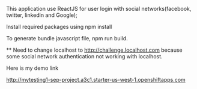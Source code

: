 This application use ReactJS for user login with social networks(facebook, twitter, linkedin and Google);

Install required packages using npm install

To generate bundle javascript file, npm run build.

** Need to change localhost to http://challenge.localhost.com because some social network authentication not working with localhost.

Here is my demo link

http://mytesting1-sep-project.a3c1.starter-us-west-1.openshiftapps.com